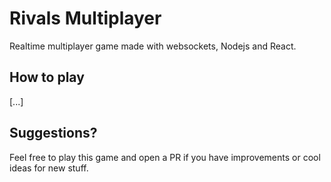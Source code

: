 # Rivals Multiplayer

Realtime multiplayer game made with websockets, Nodejs and React.

## How to play

[...]

## Suggestions?

Feel free to play this game and open a PR if you have improvements or cool ideas for new stuff.
